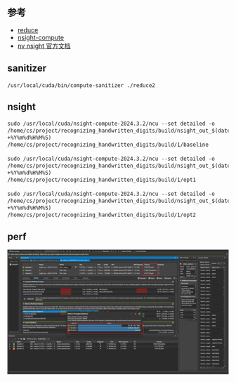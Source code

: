 ## 参考

* [reduce](https://zhuanlan.zhihu.com/p/426978026)
* [nsight-compute](https://zhuanlan.zhihu.com/p/662012270)
* [nv nsight 官方文档](https://docs.nvidia.com/nsight-compute/NsightCompute/index.html)

## sanitizer

```
/usr/local/cuda/bin/compute-sanitizer ./reduce2
```

## nsight
```
sudo /usr/local/cuda/nsight-compute-2024.3.2/ncu --set detailed -o /home/cs/project/recognizing_handwritten_digits/build/nsight_out_$(date +%Y%m%d%H%M%S) /home/cs/project/recognizing_handwritten_digits/build/1/baseline

sudo /usr/local/cuda/nsight-compute-2024.3.2/ncu --set detailed -o /home/cs/project/recognizing_handwritten_digits/build/nsight_out_$(date +%Y%m%d%H%M%S) /home/cs/project/recognizing_handwritten_digits/build/1/opt1

sudo /usr/local/cuda/nsight-compute-2024.3.2/ncu --set detailed -o /home/cs/project/recognizing_handwritten_digits/build/nsight_out_$(date +%Y%m%d%H%M%S) /home/cs/project/recognizing_handwritten_digits/build/1/opt2
```

## perf
![alt text](1/perf/image1.png)